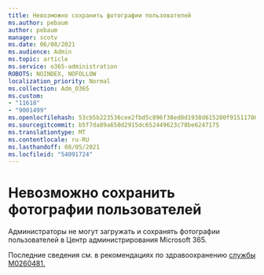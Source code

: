 ```yaml
---
title: Невозможно сохранить фотографии пользователей
ms.author: pebaum
author: pebaum
manager: scotv
ms.date: 06/08/2021
ms.audience: Admin
ms.topic: article
ms.service: o365-administration
ROBOTS: NOINDEX, NOFOLLOW
localization_priority: Normal
ms.collection: Adm_O365
ms.custom:
- "11618"
- "9001499"
ms.openlocfilehash: 53cb5b223536cee2fbd5c896f38ed8d1938d615200f9151170070422da229448
ms.sourcegitcommit: b5f7da89a650d2915dc652449623c78be6247175
ms.translationtype: MT
ms.contentlocale: ru-RU
ms.lasthandoff: 08/05/2021
ms.locfileid: "54091724"
---
```

# <a name="unable-to-save-user-photos"></a>Невозможно сохранить фотографии пользователей

Администраторы не могут загружать и сохранять фотографии пользователей в Центр администрирования Microsoft 365.

Последние сведения см. в рекомендациях по здравоохранению [службы M0260481.](https://admin.microsoft.com/Adminportal/Home?source=applauncher#/servicehealth/advisories/:/alerts/MO260481)

